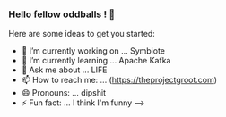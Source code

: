 ### Hello fellow oddballs ! 👋

Here are some ideas to get you started:

- 🔭 I’m currently working on ... Symbiote
- 🌱 I’m currently learning ... Apache Kafka
- 💬 Ask me about ... LIFE
- 📫 How to reach me: ... (https://theprojectgroot.com)
- 😄 Pronouns: ... dipshit
- ⚡ Fun fact: ... I think I'm funny
-->
